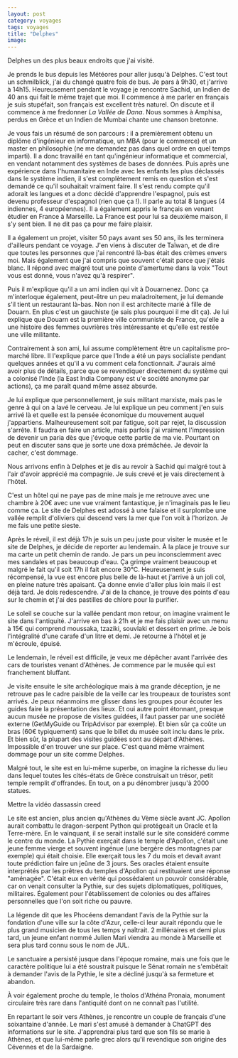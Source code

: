 ```yaml
---
layout: post 
category: voyages
tags: voyages
title: "Delphes"
image: 
---
```


Delphes un des plus beaux endroits que j'ai visité. 

<!--more--> 

Je prends le bus depuis les Météores pour aller jusqu'à Delphes. C'est tout un schmilblick, j'ai du changé quatre fois de bus. Je pars à 9h30, et j'arrive à 14h15. Heureusement pendant le voyage je rencontre Sachid, un Indien de 40 ans qui fait le même trajet que moi. Il commence à me parler en français je suis stupéfait, son français est excellent très naturel. On discute et il commence à me fredonner _La Vallée de Dana_. Nous sommes à Amphisa, perdus en Grèce et un Indien de Mumbai chante une chanson bretonne. 

Je vous fais un résumé de son parcours : il a premièrement obtenu un diplôme d'ingénieur en informatique, un MBA (pour le commerce) et un master en philosophie (ne me demandez pas dans quel ordre en quel temps imparti). Il a donc travaillé en tant qu'ingénieur informatique et commercial, en vendant notamment des systèmes de bases de données. Puis après une expérience dans l'humanitaire en Inde avec les enfants les plus déclassés dans le système indien, il s'est complètement remis en question et s'est demandé ce qu'il souhaitait vraiment faire. Il s'est rendu compte qu'il adorait les langues et a donc décidé d'apprendre l'espagnol, puis est devenu professeur d'espagnol (rien que ça !). Il parle au total 8 langues (4 indiennes, 4 européennes). Il a également appris le français en venant étudier en France à Marseille. La France est pour lui sa deuxième maison, il s'y sent bien. Il ne dit pas ça pour me faire plaisir. 

Il a également un projet, visiter 50 pays avant ses 50 ans, ils les terminera d'ailleurs pendant ce voyage. 
J'en viens à discuter de Taïwan, et de dire que toutes les personnes que j'ai rencontré là-bas était des crèmes envers moi. Mais également que j'ai compris que souvent c'était parce que j'étais blanc. 
Il répond avec malgré tout une pointe d'amertume dans la voix "Tout vous est donné, vous n'avez qu'à respirer".

Puis il m'explique qu'il a un ami indien qui vit à Douarnenez. Donc ça m'interloque également, peut-être un peu maladroitement, je lui demande s'il tient un restaurant là-bas. Non non il est architecte marié à fille de Douarn. En plus c'est un gauchiste (je sais plus pourquoi il me dit ça). Je lui explique que Douarn est la première ville communiste de France, qu'elle a une histoire des femmes ouvrières très intéressante et qu'elle est restée une ville militante. 

Contrairement à son ami, lui assume complètement être un capitalisme pro-marché libre. Il l'explique parce que l'Inde a été un pays socialiste pendant quelques années et qu'il a vu comment cela fonctionnait. J'aurais aimé avoir plus de détails, parce que se revendiquer directement du système qui a colonisé l'Inde (la East India Company est u'e société anonyme par actions), ça me paraît quand même assez absurde. 

Je lui explique que personnellement, je suis militant marxiste, mais pas le genre à qui on a lavé le cerveau. Je lui explique un peu comment j'en suis arrivé là et quelle est la pensée économique du mouvement auquel j'appartiens. Malheureusement soit par fatigue, soit par rejet, la discussion s'arrête. 
Il faudra en faire un article, mais parfois j'ai vraiment l'impression de devenir un paria dès que j'évoque cette partie de ma vie. Pourtant on peut en discuter sans que je sorte une doxa prémâchée. Je devoir la cacher, c'est dommage. 

Nous arrivons enfin à Delphes et je dis au revoir à Sachid qui malgré tout à l'air d'avoir apprécié ma compagnie. Je suis crevé et je vais directement à l'hôtel. 

C'est un hôtel qui ne paye pas de mine mais je me retrouve avec une chambre à 20€ avec une vue vraiment fantastique, je n'imaginais pas le lieu comme ça. Le site de Delphes est adossé à une falaise et il surplombe une vallée remplit d'oliviers qui descend vers la mer que l'on voit à l'horizon. Je me fais une petite sieste. 

Après le réveil, il est déjà 17h je suis un peu juste pour visiter le musée et le site de Delphes, je décide de reporter au lendemain. À la place je trouve sur ma carte un petit chemin de rando. Je pars un peu inconsciemment avec mes sandales et pas beaucoup d'eau. Ça grimpe vraiment beaucoup et malgré le fait qu'il soit 17h il fait encore 30°C.
Heureusement je suis récompensé, la vue est encore plus belle de là-haut et j'arrive à un joli col, en pleine nature très apaisant. Ça donne envie d'aller plus loin mais il est déjà tard. Je dois redescendre. J'ai de la chance, je trouve des points d'eau sur le chemin et j'ai des pastilles de chlore pour la purifier. 

Le soleil se couche sur la vallée pendant mon retour, on imagine vraiment le site dans l'antiquité. J'arrive en bas à 21h et je me fais plaisir avec un menu à 15€ qui comprend moussaka, tzaziki, souvlaki et dessert en prime. Je bois l'intégralité d'une carafe d'un litre et demi. Je retourne à l'hôtel et je m'écroule, épuisé. 

Le lendemain, le réveil est difficile, je veux me dépêcher avant l'arrivée des cars de touristes venant d'Athènes. Je commence par le musée qui est franchement bluffant. 

Je visite ensuite le site archéologique mais à ma grande déception, je ne retrouve pas le cadre paisible de la veille car les troupeaux de touristes sont arrivés. Je peux néanmoins me glisser dans les groupes pour écouter les guides faire la présentation des lieux. Et oui autre point étonnant, presque aucun musée ne propose de visites guidées, il faut passer par une société externe (GetMyGuide ou TripAdvisor par exemple). Et bien sûr ça coûte un bras (60€ typiquement) sans que le billet du musée soit inclu dans le prix. Et bien sûr, la plupart des visites guidées sont au départ d'Athènes. Impossible d'en trouver une sur place. 
C'est quand même vraiment dommage pour un site comme Delphes. 

Malgré tout, le site est en lui-même superbe, on imagine la richesse du lieu dans lequel toutes les cités-états de Grèce construisait un trésor, petit temple remplit d'offrandes. En tout, on a pu dénombrer jusqu'à 2000 statues. 

Mettre la vidéo dassassin creed

Le site est ancien, plus ancien qu'Athènes du Vème siècle avant JC. Apollon aurait combattu le dragon-serpent Python qui protégeait un Oracle et la Terre-mère. En le vainquant, il se serait installé sur le site considéré comme le centre du monde. 
La Pythie exerçait dans le temple d'Apollon, c'était une jeune femme vierge et souvent ingénue (une bergère des montagnes par exemple) qui était choisie. Elle exerçait tous les 7 du mois et devait avant toute prédiction faire un jeûne de 3 jours. Ses oracles étaient ensuite interprétés par les prêtres du temples d'Apollon qui restituaient une réponse "aménagée". C'était eux en vérité qui possédaient un pouvoir considérable, car on venait consulter la Pythie, sur des sujets diplomatiques, politiques, militaires. Également pour l'établissement de colonies ou des affaires personnelles que l'on soit riche ou pauvre. 

La légende dit que les Phocéens demandant l'avis de la Pythie sur la fondation d'une ville sur la côte d'Azur, celle-ci leur aurait répondu que le plus grand musicien de tous les temps y naîtrait. 2 millénaires et demi plus tard, un jeune enfant nommé Julien Mari viendra au monde à Marseille et sera plus tard connu sous le nom de JUL.

Le sanctuaire a persisté jusque dans l'époque romaine, mais une fois que le caractère politique lui a été soustrait puisque le Sénat romain ne s'embêtait à demander l'avis de la Pythie, le site a décliné jusqu'à sa fermeture et abandon. 

À voir également proche du temple, le tholos d'Athéna Pronaia, monument circulaire très rare dans l'antiquité dont on ne connaît pas l'utilité. 

En repartant le soir vers Athènes, je rencontre un couple de français d'une soixantaine d'année. Le mari s'est amusé à demander à ChatGPT des informations sur le site. J'apprendrai plus tard que son fils se marie à Athènes, et que lui-même parle grec alors qu'il revendique son origine des Cévennes et de la Sardaigne. 

